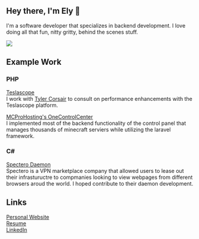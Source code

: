 ## Hey there, I'm Ely 👋

I'm a software developer that specializes in backend development. I love doing all that fun, nitty gritty, behind the scenes stuff.

![](https://github-readme-stats.vercel.app/api?username=elycin&count_private=true&show_icons=true&theme=tokyonight)

## Example Work
### PHP
[Teslascope](https://teslascope.com/)  
I work with [Tyler Corsair](https://github.com/corsair) to consult on performance enhancements with the Teslascope platform.

[MCProHosting's OneControlCenter](https://panel.mcprohosting.com/)  
I implemented most of the backend functionality of the control panel that manages thousands of minecraft serviers while utilizing the laravel framework.

### C#
[Spectero Daemon](https://github.com/projectspectero/daemon)  
Spectero is a VPN marketplace company that allowed users to lease out their infrastuructre to compmanies looking to view webpages from different browsers aroud the world. I hoped contribute to their daemon development.

## Links
[Personal Website](https://elyc.in)  
[Resume](https://elyc.in/resume.pdf)   
[LinkedIn](https://linkedin.com/in/elycin)  
